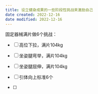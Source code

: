 ```yaml
---
title: 设立健身成果的一些阶段性挑战来激励自己
date created: 2022-12-16
date modified: 2022-12-16
---
```


固定器械满片做6个挑战：
- [ ] 高位下拉，满片104kg
- [ ] 坐姿腿弯举，满片104kg
- [ ] 坐姿腿屈伸，满片104kg


- [ ] 引体向上标准6个
- [ ] 
